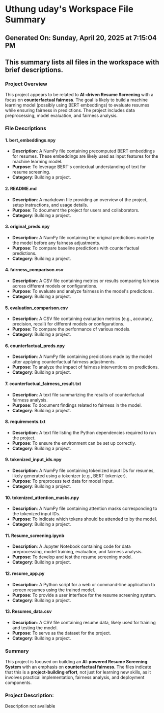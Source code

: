 # Uthung uday's Workspace File Summary
## Generated On: Sunday, April 20, 2025 at 7:15:04 PM
This summary lists all files in the workspace with brief descriptions.
---
### Project Overview
This project appears to be related to **AI-driven Resume Screening** with a focus on **counterfactual fairness**. The goal is likely to build a machine learning model (possibly using BERT embeddings) to evaluate resumes while ensuring fairness in predictions. The project includes data preprocessing, model evaluation, and fairness analysis.

### File Descriptions

#### 1. **bert_embeddings.npy**
   - **Description**: A NumPy file containing precomputed BERT embeddings for resumes. These embeddings are likely used as input features for the machine learning model.
   - **Purpose**: To leverage BERT's contextual understanding of text for resume screening.
   - **Category**: Building a project.

#### 2. **README.md**
   - **Description**: A markdown file providing an overview of the project, setup instructions, and usage details.
   - **Purpose**: To document the project for users and collaborators.
   - **Category**: Building a project.

#### 3. **original_preds.npy**
   - **Description**: A NumPy file containing the original predictions made by the model before any fairness adjustments.
   - **Purpose**: To compare baseline predictions with counterfactual predictions.
   - **Category**: Building a project.

#### 4. **fairness_comparison.csv**
   - **Description**: A CSV file containing metrics or results comparing fairness across different models or configurations.
   - **Purpose**: To evaluate and analyze fairness in the model's predictions.
   - **Category**: Building a project.

#### 5. **evaluation_comparison.csv**
   - **Description**: A CSV file containing evaluation metrics (e.g., accuracy, precision, recall) for different models or configurations.
   - **Purpose**: To compare the performance of various models.
   - **Category**: Building a project.

#### 6. **counterfactual_preds.npy**
   - **Description**: A NumPy file containing predictions made by the model after applying counterfactual fairness adjustments.
   - **Purpose**: To analyze the impact of fairness interventions on predictions.
   - **Category**: Building a project.

#### 7. **counterfactual_fairness_result.txt**
   - **Description**: A text file summarizing the results of counterfactual fairness analysis.
   - **Purpose**: To document findings related to fairness in the model.
   - **Category**: Building a project.

#### 8. **requirements.txt**
   - **Description**: A text file listing the Python dependencies required to run the project.
   - **Purpose**: To ensure the environment can be set up correctly.
   - **Category**: Building a project.

#### 9. **tokenized_input_ids.npy**
   - **Description**: A NumPy file containing tokenized input IDs for resumes, likely generated using a tokenizer (e.g., BERT tokenizer).
   - **Purpose**: To preprocess text data for model input.
   - **Category**: Building a project.

#### 10. **tokenized_attention_masks.npy**
   - **Description**: A NumPy file containing attention masks corresponding to the tokenized input IDs.
   - **Purpose**: To indicate which tokens should be attended to by the model.
   - **Category**: Building a project.

#### 11. **Resume_screening.ipynb**
   - **Description**: A Jupyter Notebook containing code for data preprocessing, model training, evaluation, and fairness analysis.
   - **Purpose**: To develop and test the resume screening model.
   - **Category**: Building a project.

#### 12. **resume_app.py**
   - **Description**: A Python script for a web or command-line application to screen resumes using the trained model.
   - **Purpose**: To provide a user interface for the resume screening system.
   - **Category**: Building a project.

#### 13. **Resumes_data.csv**
   - **Description**: A CSV file containing resume data, likely used for training and testing the model.
   - **Purpose**: To serve as the dataset for the project.
   - **Category**: Building a project.

### Summary
This project is focused on building an **AI-powered Resume Screening System** with an emphasis on **counterfactual fairness**. The files indicate that this is a **project-building effort**, not just for learning new skills, as it involves practical implementation, fairness analysis, and deployment components. 
### Project Description:
 Description not available
